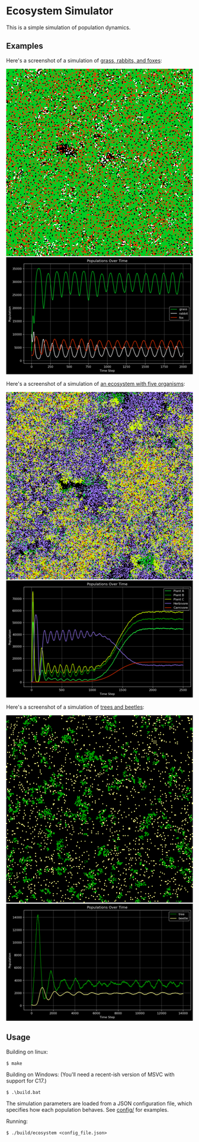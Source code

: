 Ecosystem Simulator
===================

This is a simple simulation of population dynamics.

Examples
--------

Here's a screenshot of a simulation of [grass, rabbits, and foxes](config/grass_rabbit_fox.json):

![screenshot](results/grass_rabbit_fox_screenshot.png)
![plot](results/grass_rabbit_fox_plot.png)

Here's a screenshot of a simulation of [an ecosystem with five organisms](config/balance.json):

![screenshot](results/balance_screenshot.png)
![plot](results/balance_plot.png)

Here's a screenshot of a simulation of [trees and beetles](config/tree_beetle.json):

![screenshot](results/tree_beetle_screenshot.png)
![plot](results/tree_beetle_plot.png)


Usage
-----

Building on linux:

    $ make
    
Building on Windows: (You'll need a recent-ish version of MSVC with support for C17.)

    $ .\build.bat

The simulation parameters are loaded from a JSON configuration file, which specifies how each population behaves. See
[config/](config/) for examples.

Running:

    $ ./build/ecosystem <config_file.json>
